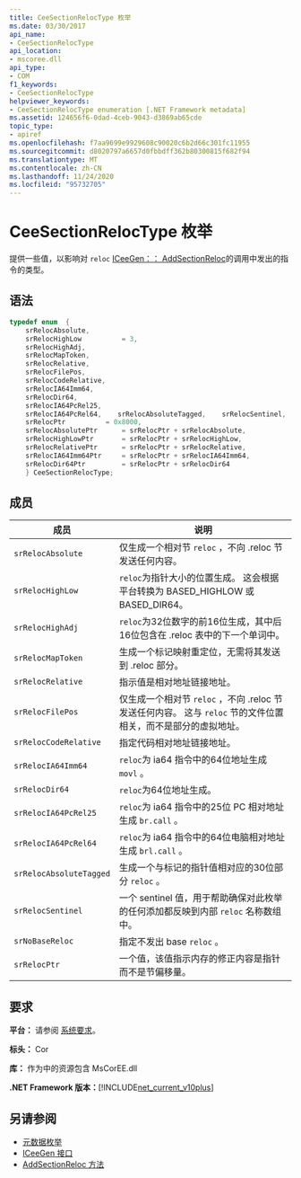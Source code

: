 ```yaml
---
title: CeeSectionRelocType 枚举
ms.date: 03/30/2017
api_name:
- CeeSectionRelocType
api_location:
- mscoree.dll
api_type:
- COM
f1_keywords:
- CeeSectionRelocType
helpviewer_keywords:
- CeeSectionRelocType enumeration [.NET Framework metadata]
ms.assetid: 124656f6-0dad-4ceb-9043-d3869ab65cde
topic_type:
- apiref
ms.openlocfilehash: f7aa9699e9929608c90020c6b2d66c301fc11955
ms.sourcegitcommit: d8020797a6657d0fbbdff362b80300815f682f94
ms.translationtype: MT
ms.contentlocale: zh-CN
ms.lasthandoff: 11/24/2020
ms.locfileid: "95732705"
---
```

# <a name="ceesectionreloctype-enumeration"></a>CeeSectionRelocType 枚举

提供一些值，以影响对 `reloc` [ICeeGen：： AddSectionReloc](iceegen-addsectionreloc-method.md)的调用中发出的指令的类型。  
  
## <a name="syntax"></a>语法  
  
```cpp  
typedef enum  {  
    srRelocAbsolute,  
    srRelocHighLow          = 3,  
    srRelocHighAdj,
    srRelocMapToken,  
    srRelocRelative,  
    srRelocFilePos,  
    srRelocCodeRelative,  
    srRelocIA64Imm64,  
    srRelocDir64,  
    srRelocIA64PcRel25,  
    srRelocIA64PcRel64,    srRelocAbsoluteTagged,    srRelocSentinel,    srNoBaseReloc       = 0x4000,  
    srRelocPtr          = 0x8000,  
    srRelocAbsolutePtr      = srRelocPtr + srRelocAbsolute,  
    srRelocHighLowPtr       = srRelocPtr + srRelocHighLow,  
    srRelocRelativePtr      = srRelocPtr + srRelocRelative,  
    srRelocIA64Imm64Ptr     = srRelocPtr + srRelocIA64Imm64,  
    srRelocDir64Ptr         = srRelocPtr + srRelocDir64  
    } CeeSectionRelocType;  
```  
  
## <a name="members"></a>成员  
  
|成员|说明|  
|------------|-----------------|  
|`srRelocAbsolute`|仅生成一个相对节 `reloc` ，不向 .reloc 节发送任何内容。|  
|`srRelocHighLow`|`reloc`为指针大小的位置生成。 这会根据平台转换为 BASED_HIGHLOW 或 BASED_DIR64。|  
|`srRelocHighAdj`|`reloc`为32位数字的前16位生成，其中后16位包含在 .reloc 表中的下一个单词中。|  
|`srRelocMapToken`|生成一个标记映射重定位，无需将其发送到 .reloc 部分。|  
|`srRelocRelative`|指示值是相对地址链接地址。|  
|`srRelocFilePos`|仅生成一个相对节 `reloc` ，不向 .reloc 节发送任何内容。 这与 `reloc` 节的文件位置相关，而不是部分的虚拟地址。|  
|`srRelocCodeRelative`|指定代码相对地址链接地址。|  
|`srRelocIA64Imm64`|`reloc`为 ia64 指令中的64位地址生成 `movl` 。|  
|`srRelocDir64`|`reloc`为64位地址生成。|  
|`srRelocIA64PcRel25`|`reloc`为 ia64 指令中的25位 PC 相对地址生成 `br.call` 。|  
|`srRelocIA64PcRel64`|`reloc`为 ia64 指令中的64位电脑相对地址生成 `brl.call` 。|  
|`srRelocAbsoluteTagged`|生成一个与标记的指针值相对应的30位部分 `reloc` 。|  
|`srRelocSentinel`|一个 sentinel 值，用于帮助确保对此枚举的任何添加都反映到内部 `reloc` 名称数组中。|  
|`srNoBaseReloc`|指定不发出 base `reloc` 。|  
|`srRelocPtr`|一个值，该值指示内存的修正内容是指针而不是节偏移量。|  
  
## <a name="requirements"></a>要求  

 **平台：** 请参阅 [系统要求](../../get-started/system-requirements.md)。  
  
 **标头：** Cor  
  
 **库：** 作为中的资源包含 MsCorEE.dll  
  
 **.NET Framework 版本：**[!INCLUDE[net_current_v10plus](../../../../includes/net-current-v10plus-md.md)]  
  
## <a name="see-also"></a>另请参阅

- [元数据枚举](metadata-enumerations.md)
- [ICeeGen 接口](iceegen-interface.md)
- [AddSectionReloc 方法](iceegen-addsectionreloc-method.md)
